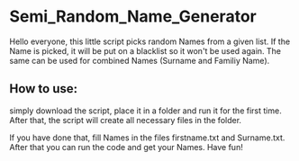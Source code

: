 # Semi_Random_Name_Generator

Hello everyone, this little script picks random Names from a given list. 
If the Name is picked, it will be put on a blacklist so it won't be used again.
The same can be used for combined Names (Surname and Familiy Name).

## How to use:

simply download the script, place it in a folder and run it for the first time. After that, the script will create all necessary files in the folder.
  
If you have done that, fill Names in the files firstname.txt and Surname.txt. After that you can run the code and get your Names. 
Have fun!
